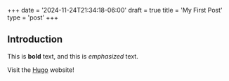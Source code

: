 +++
date = '2024-11-24T21:34:18-06:00'
draft = true
title = 'My First Post'
type = 'post'
+++

## Introduction

This is **bold** text, and this is *emphasized* text.

Visit the [Hugo](https://gohugo.io) website!